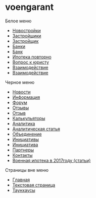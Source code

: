 # voengarant
Белое меню
<ul>
<li><a href="http://voengarant.soffia.by/app/novostroiki.html">Новостройки</a></li>
<li><a href="http://voengarant.soffia.by/app/zastroishchiki.html">Застройщики</a></li>
<li><a href="http://voengarant.soffia.by/app/zastroishchik.html">Застройщик</a></li>
<li><a href="http://voengarant.soffia.by/app/banks.html">Банки</a></li>
<li><a href="http://voengarant.soffia.by/app/bank.html">Банк</a></li>
<li><a href="http://voengarant.soffia.by/app/ipoteka-povtorno.html">Ипотека повторно</a></li>
<li><a href="http://voengarant.soffia.by/app/question-lawyer.html">Вопрос к юристу</a></li>
<li><a href="http://voengarant.soffia.by/app/vzaimodeistvie.html">Взаимодействие</a></li>
<li><a href="http://voengarant.soffia.by/app/control.html">Взаимодействие</a></li>
</ul>

Черное меню
<ul>
<li><a href="http://voengarant.soffia.by/app/news.html">Новости</a></li>
<li><a href="#">Информация</a></li>
<li><a href="#">Форум</a></li>
<li><a href="http://voengarant.soffia.by/app/reviews.html">Отзывы</a></li>
<li><a href="http://voengarant.soffia.by/app/review.html">Отзыв</a></li>
<li><a href="http://voengarant.soffia.by/app/calculator.html">Калькульяторы</a></li>
<li><a href="http://voengarant.soffia.by/app/analitic.html">Аналитика</a></li>
<li><a href="http://voengarant.soffia.by/app/analitic-list.html">Аналитическая статья</a></li>
<li><a href="http://voengarant.soffia.by/app/union.html">Объединение</a></li>
<li><a href="http://voengarant.soffia.by/app/initiatives.html">Инициативы</a></li>
<li><a href="http://voengarant.soffia.by/app/initiative.html">Инициатива</a></li>
<li><a href="#">Партнеры</a></li>
<li><a href="http://voengarant.soffia.by/app/contact.html">Контакты</a></li>
<li><a href="http://voengarant.soffia.by/app/articles.html">Военная ипотека в 2017году (статьи)</a></li>
</ul>

Страницы вне меню
<ul>

<li><a href="http://voengarant.soffia.by/app/">Главная</a></li>
<li><a href="http://voengarant.soffia.by/text-page.html">Текстовая страница</a></li>
<li><a href="http://voengarant.soffia.by/app/townhouse.html">Таунхаусы</a></li>
</ul>
